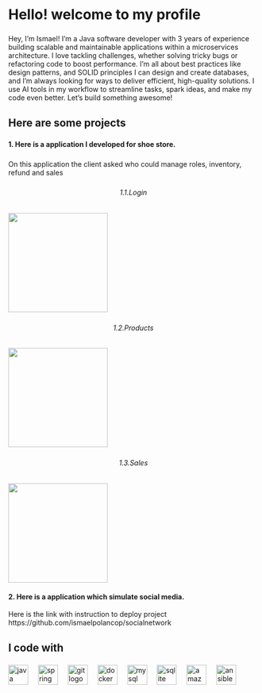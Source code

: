 <h1 align="left">Hello! welcome to my profile</h1>

###

<p align="left">Hey, I’m Ismael! I’m a Java software developer with 3 years of experience building scalable and maintainable applications within a microservices architecture. I love tackling challenges, whether solving tricky bugs or refactoring code to boost performance. I’m all about best practices like design patterns, and SOLID principles I can design and create databases, and I’m always looking for ways to deliver efficient, high-quality solutions. I use AI tools in my workflow to streamline tasks, spark ideas, and make my code even better. Let’s build something awesome!</p>

###

<h2 align="left">Here are some projects</h2>

###

<h4 align="left">1. Here is a application I developed for shoe store.</h4>

###

<p align="left">On this application the client asked who could manage roles, inventory, refund and sales</p>

###

<h6 align="center">1.1.Login</h6>

###

<div align="left">
  <img height="200" src="https://github.com/ismaelpolancop/isan95.github.io/blob/main/login.PNG"  />
</div>

###

<h6 align="center">1.2.Products</h6>

###

<div align="left">
  <img height="200" src="https://github.com/ismaelpolancop/isan95.github.io/blob/main/productos.PNG"  />
</div>

###

<h6 align="center">1.3.Sales</h6>

###

<div align="left">
  <img height="200" src="https://github.com/ismaelpolancop/isan95.github.io/blob/main/ventas.PNG"  />
</div>

<h4 align="left">2. Here is a application which simulate social media.</h4>
<p align="left">Here is the link with instruction to deploy project https://github.com/ismaelpolancop/socialnetwork</p>

###

<h2 align="left">I code with</h2>

###

<div align="left">
  <img src="https://cdn.jsdelivr.net/gh/devicons/devicon/icons/java/java-original.svg" height="40" alt="java logo"  />
  <img width="12" />
  <img src="https://cdn.jsdelivr.net/gh/devicons/devicon/icons/spring/spring-original.svg" height="40" alt="spring logo"  />
  <img width="12" />
  <img src="https://cdn.jsdelivr.net/gh/devicons/devicon/icons/git/git-original.svg" height="40" alt="git logo"  />
  <img width="12" />
  <img src="https://cdn.jsdelivr.net/gh/devicons/devicon/icons/docker/docker-original.svg" height="40" alt="docker logo"  />
  <img width="12" />
  <img src="https://cdn.jsdelivr.net/gh/devicons/devicon/icons/mysql/mysql-original.svg" height="40" alt="mysql logo"  />
  <img width="12" />
  <img src="https://cdn.jsdelivr.net/gh/devicons/devicon/icons/sqlite/sqlite-original.svg" height="40" alt="sqlite logo"  />
  <img width="12" />
  <img src="https://cdn.jsdelivr.net/gh/devicons/devicon/icons/amazonwebservices/amazonwebservices-line-wordmark.svg" height="40" alt="amazonwebservices logo"  />
  <img width="12" />
  <img src="https://cdn.jsdelivr.net/gh/devicons/devicon/icons/ansible/ansible-original.svg" height="40" alt="ansible logo"  />
</div>

###
